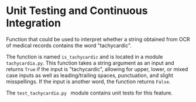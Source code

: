 # Unit Testing and Continuous Integration
Function that could be used to interpret whether a string obtained from OCR of medical records contains the word "tachycardic".

The function is named ```is_tachycardic``` and is located in a module ```tachycardia.py```. This function takes a string argument as an input and returns ```True``` if the input is "tachycardic", allowing for upper, lower, or mixed case inputs as well as leading/trailing spaces, punctuation, and slight misspellings. If the input is another word, the function returns ```False```.

The ```test_tachycardia.py ``` module contains unit tests for this feature.
